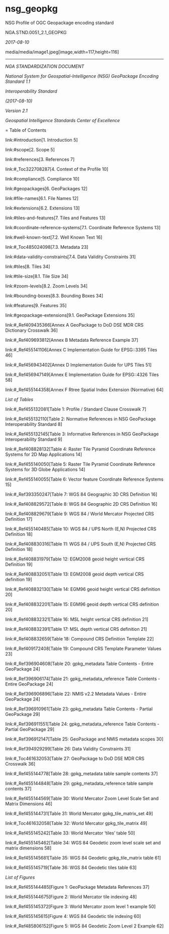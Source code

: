# nsg_geopkg
NSG Profile of OGC Geopackage encoding standard

NGA.STND.0051_2.1_GEOPKG



*2017-08-10*



media/media/image1.jpeg[image,width=117,height=116]

___________________________________________________________________



*NGA STANDARDIZATION DOCUMENT*



*National System for Geospatial-Intelligence (NSG) GeoPackage Encoding Standard 1.1*



*Interoperability Standard*



*(2017-08-10)*



*Version 2.1*



*Geospatial Intelligence Standards Center of Excellence*



= Table of Contents



link:#introduction[1. Introduction 5]



link:#scope[2. Scope 5]



link:#references[3. References 7]



link:#_Toc322708287[4. Context of the Profile 10]



link:#compliance[5. Compliance 10]



link:#geopackages[6. GeoPackages 12]



link:#file-names[6.1. File Names 12]



link:#extensions[6.2. Extensions 13]



link:#tiles-and-features[7. Tiles and Features 13]



link:#coordinate-reference-systems[7.1. Coordinate Reference Systems 13]



link:#well-known-text[7.2. Well Known Text 16]



link:#_Toc485024098[7.3. Metadata 23]



link:#data-validity-constraints[7.4. Data Validity Constraints 31]



link:#tiles[8. Tiles 34]



link:#tile-size[8.1. Tile Size 34]



link:#zoom-levels[8.2. Zoom Levels 34]



link:#bounding-boxes[8.3. Bounding Boxes 34]



link:#features[9. Features 35]



link:#geopackage-extensions[9.1. GeoPackage Extensions 35]



link:#_Ref409435366[Annex A GeoPackage to DoD DSE MDR CRS Dictionary Crosswalk 36]



link:#_Ref409693812[Annex B Metadata Reference Example 37]



link:#_Ref455141106[Annex C Implementation Guide for EPSG::3395 Tiles 46]



link:#_Ref456943402[Annex D Implementation Guide for UPS Tiles 51]



link:#_Ref456947149[Annex E Implementation Guide for EPSG::4326 Tiles 58]



link:#_Ref455144358[Annex F Rtree Spatial Index Extension (Normative) 64]



*List of Tables*



link:#_Ref455132081[Table 1: Profile / Standard Clause Crosswalk 7]



link:#_Ref455132110[Table 2: Normative References in NSG GeoPackage Interoperability Standard 8]



link:#_Ref455132145[Table 3: Informative References in NSG GeoPackage Interoperability Standard 9]



link:#_Ref408828132[Table 4: Raster Tile Pyramid Coordinate Reference Systems for 2D Map Applications 14]



link:#_Ref455140050[Table 5: Raster Tile Pyramid Coordinate Reference Systems for 3D Globe Applications 14]



link:#_Ref455140055[Table 6: Vector feature Coordinate Reference Systems 15]



link:#_Ref393350247[Table 7: WGS 84 Geographic 3D CRS Definition 16]



link:#_Ref408829572[Table 8: WGS 84 Geographic 2D CRS Definition 16]



link:#_Ref408829679[Table 9: WGS 84 / World Mercator Projected CRS Definition 17]



link:#_Ref455140485[Table 10: WGS 84 / UPS North (E,N) Projected CRS Definition 18]



link:#_Ref408830316[Table 11: WGS 84 / UPS South (E,N) Projected CRS Definition 18]



link:#_Ref408831979[Table 12: EGM2008 geoid height vertical CRS Definition 19]



link:#_Ref408832051[Table 13: EGM2008 geoid depth vertical CRS definition 19]



link:#_Ref408832130[Table 14: EGM96 geoid height vertical CRS definition 20]



link:#_Ref408832201[Table 15: EGM96 geoid depth vertical CRS definition 20]



link:#_Ref408832321[Table 16: MSL height vertical CRS definition 21]



link:#_Ref408832391[Table 17: MSL depth vertical CRS definition 21]



link:#_Ref408832659[Table 18: Compound CRS Definition Template 22]



link:#_Ref409172408[Table 19: Compound CRS Template Parameter Values 23]



link:#_Ref396904608[Table 20: gpkg_metadata Table Contents - Entire GeoPackage 24]



link:#_Ref396906174[Table 21: gpkg_metadata_reference Table Contents - Entire GeoPackage 24]



link:#_Ref396906896[Table 22: NMIS v2.2 Metadata Values - Entire GeoPackage 24]



link:#_Ref396910961[Table 23: gpkg_metadata Table Contents - Partial GeoPackage 29]



link:#_Ref396911551[Table 24: gpkg_metadata_reference Table Contents - Partial GeoPackage 29]



link:#_Ref396912147[Table 25: GeoPackage and NMIS metadata scopes 30]



link:#_Ref394929299[Table 26: Data Validity Constraints 31]



link:#_Toc461632053[Table 27: GeoPackage to DoD DSE MDR CRS Crosswalk 36]



link:#_Ref455144778[Table 28: gpkg_metadata table sample contents 37]



link:#_Ref455144848[Table 29: gpkg_metadata_reference table sample contents 37]



link:#_Ref455144569[Table 30: World Mercator Zoom Level Scale Set and Matrix Dimensions 46]



link:#_Ref455144731[Table 31: World Mercator gpkg_tile_matrix_set 49]



link:#_Toc461632058[Table 32: World Mercator gpkg_tile_matrix 49]



link:#_Ref455145242[Table 33: World Mercator ‘tiles’ table 50]



link:#_Ref455145462[Table 34: WGS 84 Geodetic zoom level scale set and matrix dimensions 58]



link:#_Ref455145681[Table 35: WGS 84 Geodetic gpkg_tile_matrix table 61]



link:#_Ref455145719[Table 36: WGS 84 Geodetic tiles table 63]



*List of Figures*



link:#_Ref455144485[Figure 1: GeoPackage Metadata References 37]



link:#_Ref455144675[Figure 2: World Mercator tile indexing 48]



link:#_Ref455145372[Figure 3: World Mercator zoom level 1 example 50]



link:#_Ref455145615[Figure 4: WGS 84 Geodetic tile indexing 60]



link:#_Ref485806152[Figure 5: WGS 84 Geodetic Zoom Level 2 Example 62]
